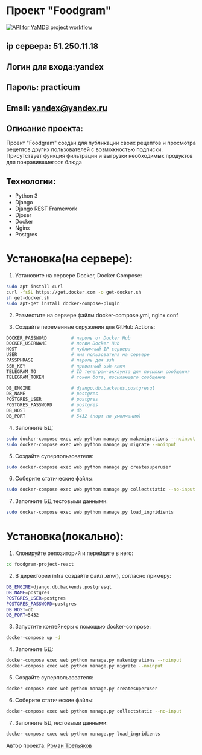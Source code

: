 # Проект "Foodgram"
[![API for YaMDB project workflow](https://github.com/ash1k-dev/foodgram-project-react/actions/workflows/main.yml/badge.svg)](https://github.com/ash1k-dev/foodgram-project-react/actions/workflows/main.yml)

## ip сервера: 51.250.11.18

## Логин для входа:yandex

## Пароль: practicum

## Email: yandex@yandex.ru


## Описание проекта:

Проект "Foodgram" создан для публикации своих рецептов и просмотра рецептов других пользователей с возможностью подписки. Присутствует функция фильтрации и выгрузки необходимых продуктов для понравившиегося блюда


## Технологии:

- Python 3
- Django
- Django REST Framework
- Djoser
- Docker
- Nginx
- Postgres


# Установка(на сервере):

1. Установите на сервере Docker, Docker Compose:

```sh
sudo apt install curl                            
curl -fsSL https://get.docker.com -o get-docker.sh
sh get-docker.sh                                        
sudo apt-get install docker-compose-plugin   
```

2. Разместите на сервере файлы docker-compose.yml, nginx.conf
   

3. Создайте переменные окружения для GitHub Actions:


```sh
DOCKER_PASSWORD         # пароль от Docker Hub
DOCKER_USERNAME         # логин Docker Hub
HOST                    # публичный IP сервера
USER                    # имя пользователя на сервере
PASSPHRASE              # пароль для ssh
SSH_KEY                 # приватный ssh-ключ
TELEGRAM_TO             # ID телеграм-аккаунта для посылки сообщения
TELEGRAM_TOKEN          # токен бота, посылающего сообщение

DB_ENGINE               # django.db.backends.postgresql
DB_NAME                 # postgres
POSTGRES_USER           # postgres
POSTGRES_PASSWORD       # postgres
DB_HOST                 # db
DB_PORT                 # 5432 (порт по умолчанию)
```

4. Заполните БД:
   
```sh
sudo docker-compose exec web python manage.py makemigrations --noinput
sudo docker-compose exec web python manage.py migrate --noinput
```

5. Создайте суперпользователя:
   
```sh
sudo docker-compose exec web python manage.py createsuperuser
```

6. Соберите статические файлы:
   
```sh
sudo docker-compose exec web python manage.py collectstatic --no-input
```

7. Заполните БД тестовыми данными:
   
```sh
sudo docker-compose exec web python manage.py load_ingridients
```

# Установка(локально):

1. Клонируйте репозиторий и перейдите в него:

```sh
cd foodgram-project-react
```

2. В директории infra создайте файл .env(), согласно примеру:
   
```sh
DB_ENGINE=django.db.backends.postgresql
DB_NAME=postgres
POSTGRES_USER=postgres
POSTGRES_PASSWORD=postgres
DB_HOST=db
DB_PORT=5432
```

3. Запустите контейнеры с помощью docker-compose:


```sh
docker-compose up -d 
```

4. Заполните БД:
   
```sh
docker-compose exec web python manage.py makemigrations --noinput
docker-compose exec web python manage.py migrate --noinput
```

5. Создайте суперпользователя:
   
```sh
docker-compose exec web python manage.py createsuperuser
```

6. Соберите статические файлы:
   
```sh
docker-compose exec web python manage.py collectstatic --no-input
```

7. Заполните БД тестовыми данными:
   
```sh
docker-compose exec web python manage.py load_ingridients
```

Автор проекта: [Роман Третьяков](https://github.com/ash1k-dev)
